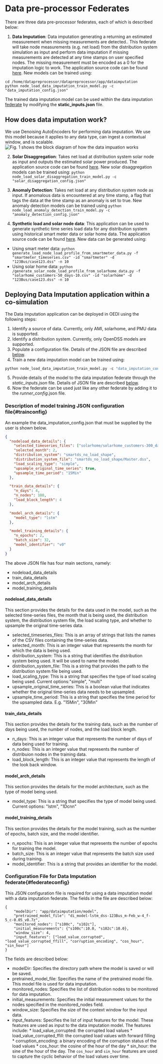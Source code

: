 # Data pre-processor Federates
There are three data pre-processor federates, each of which is described below:
1. **Data Imputation**:  Data imputation generating a returning an estimated measurement when missing measurements are detected.. This federate will take node measurements (e.g. net load)  from the distribution system simulation as input and perform data imputation if missing measurements are detected at any time stamps on user specified nodes. The missing measurement must be encoded as a 0 for the imputation logic to work. The application source code can be found [here](https://github.com/openEDI/oedi-si-single-container/tree/main/build/datapreprocessor/datapreprocessor/datapreprocessor/app/dataimputation). New models can be trained using:

```shell
cd /home/datapreprocessor/datapreprocessor/app/dataimputation
python node_load_data_imputation_train_model.py -c "data_imputation_config.json"
```
The trained data imputation model can be used within the data imputation [federate](https://github.com/openEDI/oedi-si-single-container/tree/main/build/datapreprocessor/datapreprocessor/datapreprocessor/federates/dataimputation) by modifying the **static_inputs.json** file.

## How does data imputation work?
We use Denoising AutoEncoders for performing data imputation. We use this model because it applies to any data type, can ingest a contextual window, and is scalable.
![Fig. 1 shows the block diagram of how the data impuation works](figures\anomaly_detection_block_diagram.jpg)


2. **Solar Disaggregation**: Takes net load at distribution system solar node as input and outputs the estimated solar power produced. The application source code can be found [here](https://github.com/openEDI/oedi-si-single-container/tree/main/build/datapreprocessor/datapreprocessor/datapreprocessor/app/solardisaggregation).
    New solar disaggregation models can be trained using: ```python node_load_solar_disaggregation_train_model.py -c "solar_disaggregation_config.json" ```


3. **Anomaly Detection**: Takes net load at any distribution system node as input. If anomalous data is encountered at any time stamp, a flag that tags the data at the time stamp as an anomaly is set to true.  New anomaly detection models can be trained using ```python node_load_anomaly_detection_train_model.py -c "anomaly_detection_config.json" ```

4. **Synthetic load and solar node data**: This application can be used to generate synthetic time series load data for any distribution system using historical smart meter data or solar home data. The application source code can be found [here](https://github.com/openEDI/oedi-si-single-container/tree/main/build/datapreprocessor/datapreprocessor/datapreprocessor/app/nodeload). New data can be generated using: 
- Using smart meter data: ```python generate_load_node_load_profile_from_smartmeter_data.py -f "smartmeter_timeseries.csv" -id "smartmeter" -d "123Bus/case123.dss" -n 10```
- Using solar home data: ```python /generate_solar_node_load_profile_from_solarhome_data.py -f "solarhome_customers-50_days-10.csv" -id "solarhome" -d "123Bus/case123.dss" -n 10```

## Deploying Data Imputation application within a co-simulation

The Data Imputation application can be deployed in OEDI using the following steps:

1. Identify a source of data. Currently, only AMI, solarhome, and PMU data is supported.
2. Identify a distribution system. Currently, only OpenDSS models are supported.
3. Populate a configuration file. Details of the JSON file are described [below](#trainconfig).
4. Train a new data imputation model can be trained using:
```python
python node_load_data_imputation_train_model.py -c "data_imputation_config.json"
```
5. Provide details of the model to the data imputation federate through the *static_inputs.json* file. Details of JSON file are described  [below](#federateconfig).
6. Now the federate can be used just like any other federate by adding it to the *runner_config*.json file.

### Description of model training JSON configuration file{#trainconfig}

An example the data_imputation_config.json that must be supplied by the user is shown below. 

```json
{
  "nodeload_data_details": {
    "selected_timeseries_files": ["solarhome/solarhome_customers-300_days-365.csv"],
    "selected_month": 2,
    "distribution_system": "smartds_no_load_shape",
    "distribution_system_file": "smartds_no_load_shape/Master.dss",
    "load_scaling_type": "simple",
    "upsample_original_time_series": true,
    "upsample_time_period": "15Min"
  },

  "train_data_details": {
    "n_days": 4,
    "n_nodes": 100,
    "load_block_length": 4
  },

  "model_arch_details": {
    "model_type": "lstm"
  },

  "model_training_details": {
    "n_epochs": 2,
    "batch_size": 32,
    "model_identifier": "v0"
  }
}
```

The above JSON file has four main sections, namely:
- nodeload_data_details
- train_data_details
- model_arch_details
- model_training_details

#### nodeload_data_details
This section provides the details for the data used in the model, such as the selected time-series files, the month that is being used, the distribution system, the distribution system file, the load scaling type, and whether to upsample the original time-series data.

- selected_timeseries_files: This is an array of strings that lists the names of the CSV files containing the time-series data.
- selected_month: This is an integer value that represents the month for which the data is being used.
- distribution_system: This is a string that identifies the distribution system being used. It will be used to name the model.
- distribution_system_file: This is a string that provides the path to the distribution system file being used.
- load_scaling_type: This is a string that specifies the type of load scaling being used. Current options:"simple", "multi"
- upsample_original_time_series: This is a boolean value that indicates whether the original time-series data needs to be upsampled.
- upsample_time_period: This is a string that specifies the time period for the upsampled data. E.g. "15Min", "30Min"

#### train_data_details
This section provides the details for the training data, such as the number of days being used, the number of nodes, and the load block length.

- n_days: This is an integer value that represents the number of days of data being used for training.
- n_nodes: This is an integer value that represents the number of distribuion nodes in the training data.
- load_block_length: This is an integer value that represents the length of the look back window.

#### model_arch_details
This section provides the details for the model architecture, such as the type of model being used.

- model_type: This is a string that specifies the type of model being used. Current options: "lstm", "1Dcnn"

#### model_training_details
This section provides the details for the model training, such as the number of epochs, batch size, and the model identifier.

- n_epochs: This is an integer value that represents the number of epochs for training the model.
- batch_size: This is an integer value that represents the batch size used during training.
- model_identifier: This is a string that provides an identifier for the model.

### Configuration File for Data Imputation federate{#federateconfig}

This JSON configuration file is required for using a data imputation model with a data imputation federate. The fields in the file are described below:

```
{
    "modelDir": "app/dataimputation/model",
    "pretrained_model_file": "di_model-lstm_dss-123Bus_m-Feb_w-4_f-5_c-0.05_v0.7z",
    "monitored_nodes": ["s100c", "s102c"],
    "initial_measurements": {"s100c":10.0, "s102c":10.0},
    "window_size": 4,
    "input_features": ["load_value_corrupted", "load_value_corrupted_ffill", "corruption_encoding", "cos_hour", "sin_hour"]
}
```

The fields are described below:
-  modelDir: Specifies the directory path where the model is saved or will be saved.
- pretrained_model_file: Specifies the name of the pretrained model file. This model file is used for data imputation.
- monitored_nodes: Specifies the list of distribution nodes to be monitored for data imputation.
- initial_measurements: Specifies the initial measurement values for the nodes specified in the monitored_nodes field.
- window_size: Specifies the size of the context window for the input data. 
- input_features: Specifies the list of input features for the model. These features are used as input to the data imputation model. The features include:
        * load_value_corrupted: the corrupted load values
            * load_value_corrupted_ffill: the corrupted load values with forward filling
            * corruption_encoding: a binary encoding of the corruption status of the load values
            * cos_hour: the cosine of the hour of the day
            * sin_hour: the sine of the hour of the day. The `cos_hour` and `sin_hour` features are used to capture the cyclic behavior of the load values over time.
